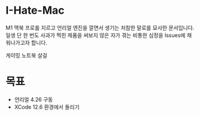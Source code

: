 # I-Hate-Mac
M1 맥북 프로를 지르고 언리얼 엔진을 깔면서 생기는 처참한 말로를 묘사한 문서입니다.
일생 단 한 번도 사과가 찍힌 제품을 써보지 않은 자가 겪는 비통한 심정을 Issues에 채워나가고자 합니다.

게이밍 노트북 살걸

# 목표
- 언리얼 4.26 구동
- XCode 12.6 환경에서 돌리기
